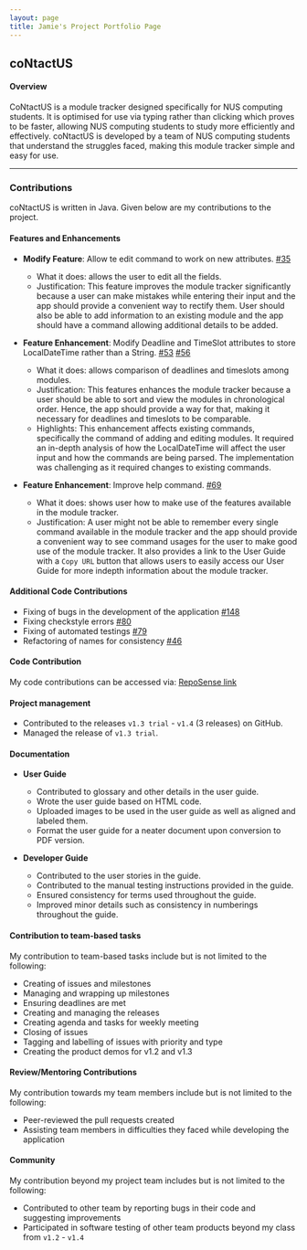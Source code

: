```yaml
---
layout: page
title: Jamie's Project Portfolio Page
---
```


## coNtactUS   

#### Overview

CoNtactUS is a module tracker designed specifically for NUS computing students.
It is optimised for use via typing rather than clicking which proves to be faster, allowing NUS computing students
to study more efficiently and effectively.
coNtactUS is developed by a team of NUS computing students that understand the struggles faced,
making this module tracker simple and easy for use.


***

### Contributions

coNtactUS is written in Java. Given below are my contributions to the project.  

#### Features and Enhancements

* **Modify Feature**: Allow te edit command to work on new attributes.
[#35](https://github.com/AY2223S2-CS2103T-W10-1/tp/pull/35)
  * What it does: allows the user to edit all the fields.
  * Justification: This feature improves the module tracker significantly because a user can make mistakes while 
  entering their input and the app should provide a convenient way to rectify them.
  User should also be able to add information to an existing module and the app
  should have a command allowing additional details to be added.

  
* **Feature Enhancement**: Modify Deadline and TimeSlot attributes to store LocalDateTime rather than a String.
[#53](https://github.com/AY2223S2-CS2103T-W10-1/tp/pull/53) [#56](https://github.com/AY2223S2-CS2103T-W10-1/tp/pull/56)
  * What it does: allows comparison of deadlines and timeslots among modules.
  * Justification: This features enhances the module tracker because a user should be able to sort and view the
  modules in chronological order. Hence, the app should provide a way for that,
  making it necessary for deadlines and timeslots to be comparable.
  * Highlights: This enhancement affects existing commands, specifically the command of adding and editing
  modules. It required an in-depth analysis of how the LocalDateTime will affect the user input and how the commands
  are being parsed. The implementation was challenging as it required changes to existing commands.  


* **Feature Enhancement**: Improve help command. [#69](https://github.com/AY2223S2-CS2103T-W10-1/tp/pull/69)
  * What it does: shows user how to make use of the features available in the module tracker.  
  * Justification: A user might not be able to remember every single command available in the module tracker and 
  the app should provide a convenient way to see command usages for the user to make good use of
  the module tracker. It also provides a link to the User Guide with a ```Copy URL``` button
  that allows users to easily access our User Guide for more indepth information about the module tracker.
  

#### Additional Code Contributions  

* Fixing of bugs in the development of the application [#148](https://github.com/AY2223S2-CS2103T-W10-1/tp/pull/148)
* Fixing checkstyle errors [#80](https://github.com/AY2223S2-CS2103T-W10-1/tp/pull/80)
* Fixing of automated testings [#79](https://github.com/AY2223S2-CS2103T-W10-1/tp/pull/79)  
* Refactoring of names for consistency [#46](https://github.com/AY2223S2-CS2103T-W10-1/tp/pull/46)  


#### Code Contribution

My code contributions can be accessed via: [RepoSense link](https://nus-cs2103-ay2223s2.github.io/tp-dashboard/?search=jamieeeleow&sort=groupTitle&sortWithin=title&timeframe=commit&mergegroup=&groupSelect=groupByRepos&breakdown=true&checkedFileTypes=docs~functional-code~test-code~other&since=2023-02-17&tabOpen=true&tabType=authorship&tabAuthor=jamieeeleow&tabRepo=AY2223S2-CS2103T-W10-1%2Ftp%5Bmaster%5D&authorshipIsMergeGroup=false&authorshipFileTypes=docs~functional-code~test-code~other&authorshipIsBinaryFileTypeChecked=false&authorshipIsIgnoredFilesChecked=false)

#### Project management
  * Contributed to the releases `v1.3 trial` - `v1.4` (3 releases) on GitHub.  
  * Managed the release of `v1.3 trial`.
  
#### Documentation

* **User Guide**
  * Contributed to glossary and other details in the user guide.  
  * Wrote the user guide based on HTML code.
  * Uploaded images to be used in the user guide as well as aligned and labeled them.
  * Format the user guide for a neater document upon conversion to PDF version.  
  

* **Developer Guide**
  * Contributed to the user stories in the guide.
  * Contributed to the manual testing instructions provided in the guide.
  * Ensured consistency for terms used throughout the guide.  
  * Improved minor details such as consistency in numberings throughout the guide.

#### Contribution to team-based tasks

My contribution to team-based tasks include but is not limited to the following:
* Creating of issues and milestones
* Managing and wrapping up milestones
* Ensuring deadlines are met
* Creating and managing the releases
* Creating agenda and tasks for weekly meeting
* Closing of issues
* Tagging and labelling of issues with priority and type
* Creating the product demos for v1.2 and v1.3

#### Review/Mentoring Contributions

My contribution towards my team members include but is not limited to the following:
* Peer-reviewed the pull requests created
* Assisting team members in difficulties they faced while developing the application

#### Community

My contribution beyond my project team includes but is not limited to the following:
  * Contributed to other team by reporting bugs in their code and suggesting improvements
  * Participated in software testing of other team products beyond my class from `v1.2` - `v1.4`
  

